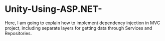 # Unity-Using-ASP.NET-
Here, I am going to explain how to implement dependency injection in MVC project, including separate layers for getting data through Services and Repositories.

